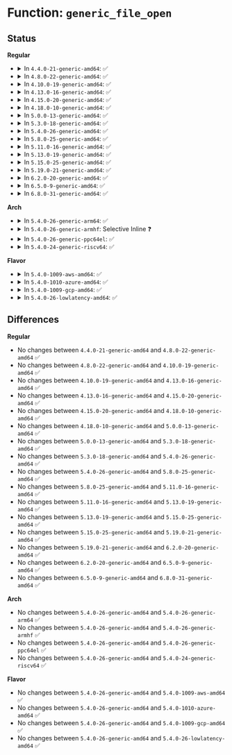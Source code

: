 # Function: <code>generic_file_open</code>

## Status
<b>Regular</b>
<ul>
<li>
<details>
<summary>In <code>4.4.0-21-generic-amd64</code>: ✅</summary>

```c
int generic_file_open(struct inode * inode, struct file * filp)
```

```json
{
  "name": "generic_file_open",
  "collision_type": "Unique Global",
  "inline_type": "No",
  "funcs": [
    {
      "addr": 18446744071580979424,
      "name": "generic_file_open",
      "external": true,
      "loc": "fs/open.c:1139",
      "file": "fs/open.c",
      "inline": "seen, unknown",
      "caller_inline": [],
      "caller_func": [
        "fs/fuse/file.c:fuse_open_common",
        "fs/fuse/file.c:fuse_open_common"
      ]
    }
  ],
  "symbols": [
    {
      "addr": 18446744071580979424,
      "name": "generic_file_open",
      "section": ".text",
      "bind": "STB_GLOBAL",
      "size": 35
    }
  ]
}
```
</details>
</li>
<li>
<details>
<summary>In <code>4.8.0-22-generic-amd64</code>: ✅</summary>

```c
int generic_file_open(struct inode * inode, struct file * filp)
```

```json
{
  "name": "generic_file_open",
  "collision_type": "Unique Global",
  "inline_type": "No",
  "funcs": [
    {
      "addr": 18446744071581134272,
      "name": "generic_file_open",
      "external": true,
      "loc": "fs/open.c:1150",
      "file": "fs/open.c",
      "inline": "seen, unknown",
      "caller_inline": [],
      "caller_func": [
        "fs/fuse/file.c:fuse_open_common",
        "fs/fuse/file.c:fuse_open_common"
      ]
    }
  ],
  "symbols": [
    {
      "addr": 18446744071581134272,
      "name": "generic_file_open",
      "section": ".text",
      "bind": "STB_GLOBAL",
      "size": 35
    }
  ]
}
```
</details>
</li>
<li>
<details>
<summary>In <code>4.10.0-19-generic-amd64</code>: ✅</summary>

```c
int generic_file_open(struct inode * inode, struct file * filp)
```

```json
{
  "name": "generic_file_open",
  "collision_type": "Unique Global",
  "inline_type": "No",
  "funcs": [
    {
      "addr": 18446744071581209376,
      "name": "generic_file_open",
      "external": true,
      "loc": "fs/open.c:1167",
      "file": "fs/open.c",
      "inline": "seen, unknown",
      "caller_inline": [],
      "caller_func": [
        "fs/fuse/file.c:fuse_open_common",
        "fs/fuse/file.c:fuse_open_common"
      ]
    }
  ],
  "symbols": [
    {
      "addr": 18446744071581209376,
      "name": "generic_file_open",
      "section": ".text",
      "bind": "STB_GLOBAL",
      "size": 35
    }
  ]
}
```
</details>
</li>
<li>
<details>
<summary>In <code>4.13.0-16-generic-amd64</code>: ✅</summary>

```c
int generic_file_open(struct inode * inode, struct file * filp)
```

```json
{
  "name": "generic_file_open",
  "collision_type": "Unique Global",
  "inline_type": "No",
  "funcs": [
    {
      "addr": 18446744071581256288,
      "name": "generic_file_open",
      "external": true,
      "loc": "fs/open.c:1193",
      "file": "fs/open.c",
      "inline": "seen, unknown",
      "caller_inline": [],
      "caller_func": [
        "fs/fuse/file.c:fuse_open_common",
        "fs/fuse/file.c:fuse_open_common"
      ]
    }
  ],
  "symbols": [
    {
      "addr": 18446744071581256288,
      "name": "generic_file_open",
      "section": ".text",
      "bind": "STB_GLOBAL",
      "size": 35
    }
  ]
}
```
</details>
</li>
<li>
<details>
<summary>In <code>4.15.0-20-generic-amd64</code>: ✅</summary>

```c
int generic_file_open(struct inode * inode, struct file * filp)
```

```json
{
  "name": "generic_file_open",
  "collision_type": "Unique Global",
  "inline_type": "No",
  "funcs": [
    {
      "addr": 18446744071581395408,
      "name": "generic_file_open",
      "external": true,
      "loc": "fs/open.c:1193",
      "file": "fs/open.c",
      "inline": "seen, unknown",
      "caller_inline": [],
      "caller_func": [
        "fs/fuse/file.c:fuse_open_common",
        "fs/fuse/file.c:fuse_open_common"
      ]
    }
  ],
  "symbols": [
    {
      "addr": 18446744071581395408,
      "name": "generic_file_open",
      "section": ".text",
      "bind": "STB_GLOBAL",
      "size": 35
    }
  ]
}
```
</details>
</li>
<li>
<details>
<summary>In <code>4.18.0-10-generic-amd64</code>: ✅</summary>

```c
int generic_file_open(struct inode * inode, struct file * filp)
```

```json
{
  "name": "generic_file_open",
  "collision_type": "Unique Global",
  "inline_type": "No",
  "funcs": [
    {
      "addr": 18446744071581549984,
      "name": "generic_file_open",
      "external": true,
      "loc": "fs/open.c:1234",
      "file": "fs/open.c",
      "inline": "seen, unknown",
      "caller_inline": [],
      "caller_func": [
        "fs/fuse/file.c:fuse_open_common",
        "fs/fuse/file.c:fuse_open_common"
      ]
    }
  ],
  "symbols": [
    {
      "addr": 18446744071581549984,
      "name": "generic_file_open",
      "section": ".text",
      "bind": "STB_GLOBAL",
      "size": 35
    }
  ]
}
```
</details>
</li>
<li>
<details>
<summary>In <code>5.0.0-13-generic-amd64</code>: ✅</summary>

```c
int generic_file_open(struct inode * inode, struct file * filp)
```

```json
{
  "name": "generic_file_open",
  "collision_type": "Unique Global",
  "inline_type": "No",
  "funcs": [
    {
      "addr": 18446744071581635264,
      "name": "generic_file_open",
      "external": true,
      "loc": "fs/open.c:1201",
      "file": "fs/open.c",
      "inline": "seen, unknown",
      "caller_inline": [],
      "caller_func": [
        "fs/fuse/file.c:fuse_open_common",
        "fs/fuse/file.c:fuse_open_common"
      ]
    }
  ],
  "symbols": [
    {
      "addr": 18446744071581635264,
      "name": "generic_file_open",
      "section": ".text",
      "bind": "STB_GLOBAL",
      "size": 35
    }
  ]
}
```
</details>
</li>
<li>
<details>
<summary>In <code>5.3.0-18-generic-amd64</code>: ✅</summary>

```c
int generic_file_open(struct inode * inode, struct file * filp)
```

```json
{
  "name": "generic_file_open",
  "collision_type": "Unique Global",
  "inline_type": "No",
  "funcs": [
    {
      "addr": 18446744071581751776,
      "name": "generic_file_open",
      "external": true,
      "loc": "fs/open.c:1221",
      "file": "fs/open.c",
      "inline": "seen, unknown",
      "caller_inline": [],
      "caller_func": [
        "fs/fuse/file.c:fuse_open_common",
        "fs/fuse/file.c:fuse_open_common"
      ]
    }
  ],
  "symbols": [
    {
      "addr": 18446744071581751776,
      "name": "generic_file_open",
      "section": ".text",
      "bind": "STB_GLOBAL",
      "size": 35
    }
  ]
}
```
</details>
</li>
<li>
<details>
<summary>In <code>5.4.0-26-generic-amd64</code>: ✅</summary>

```c
int generic_file_open(struct inode * inode, struct file * filp)
```

```json
{
  "name": "generic_file_open",
  "collision_type": "Unique Global",
  "inline_type": "No",
  "funcs": [
    {
      "addr": 18446744071581823984,
      "name": "generic_file_open",
      "external": true,
      "loc": "fs/open.c:1226",
      "file": "fs/open.c",
      "inline": "seen, unknown",
      "caller_inline": [],
      "caller_func": [
        "fs/fuse/file.c:fuse_open_common",
        "fs/fuse/file.c:fuse_open_common"
      ]
    }
  ],
  "symbols": [
    {
      "addr": 18446744071581823984,
      "name": "generic_file_open",
      "section": ".text",
      "bind": "STB_GLOBAL",
      "size": 35
    }
  ]
}
```
</details>
</li>
<li>
<details>
<summary>In <code>5.8.0-25-generic-amd64</code>: ✅</summary>

```c
int generic_file_open(struct inode * inode, struct file * filp)
```

```json
{
  "name": "generic_file_open",
  "collision_type": "Unique Global",
  "inline_type": "No",
  "funcs": [
    {
      "addr": 18446744071582045632,
      "name": "generic_file_open",
      "external": true,
      "loc": "fs/open.c:1333",
      "file": "fs/open.c",
      "inline": "seen, unknown",
      "caller_inline": [],
      "caller_func": [
        "fs/fuse/file.c:fuse_open_common",
        "fs/fuse/file.c:fuse_open_common"
      ]
    }
  ],
  "symbols": [
    {
      "addr": 18446744071582045632,
      "name": "generic_file_open",
      "section": ".text",
      "bind": "STB_GLOBAL",
      "size": 35
    }
  ]
}
```
</details>
</li>
<li>
<details>
<summary>In <code>5.11.0-16-generic-amd64</code>: ✅</summary>

```c
int generic_file_open(struct inode * inode, struct file * filp)
```

```json
{
  "name": "generic_file_open",
  "collision_type": "Unique Global",
  "inline_type": "No",
  "funcs": [
    {
      "addr": 18446744071582094624,
      "name": "generic_file_open",
      "external": true,
      "loc": "fs/open.c:1348",
      "file": "fs/open.c",
      "inline": "seen, unknown",
      "caller_inline": [],
      "caller_func": [
        "fs/fuse/file.c:fuse_open_common"
      ]
    }
  ],
  "symbols": [
    {
      "addr": 18446744071582094624,
      "name": "generic_file_open",
      "section": ".text",
      "bind": "STB_GLOBAL",
      "size": 35
    }
  ]
}
```
</details>
</li>
<li>
<details>
<summary>In <code>5.13.0-19-generic-amd64</code>: ✅</summary>

```c
int generic_file_open(struct inode * inode, struct file * filp)
```

```json
{
  "name": "generic_file_open",
  "collision_type": "Unique Global",
  "inline_type": "No",
  "funcs": [
    {
      "addr": 18446744071582119664,
      "name": "generic_file_open",
      "external": true,
      "loc": "fs/open.c:1370",
      "file": "fs/open.c",
      "inline": "seen, unknown",
      "caller_inline": [],
      "caller_func": [
        "fs/fuse/file.c:fuse_open_common"
      ]
    }
  ],
  "symbols": [
    {
      "addr": 18446744071582119664,
      "name": "generic_file_open",
      "section": ".text",
      "bind": "STB_GLOBAL",
      "size": 35
    }
  ]
}
```
</details>
</li>
<li>
<details>
<summary>In <code>5.15.0-25-generic-amd64</code>: ✅</summary>

```c
int generic_file_open(struct inode * inode, struct file * filp)
```

```json
{
  "name": "generic_file_open",
  "collision_type": "Unique Global",
  "inline_type": "No",
  "funcs": [
    {
      "addr": 18446744071582436288,
      "name": "generic_file_open",
      "external": true,
      "loc": "fs/open.c:1388",
      "file": "fs/open.c",
      "inline": "seen, unknown",
      "caller_inline": [],
      "caller_func": [
        "fs/fuse/file.c:fuse_open_common"
      ]
    }
  ],
  "symbols": [
    {
      "addr": 18446744071582436288,
      "name": "generic_file_open",
      "section": ".text",
      "bind": "STB_GLOBAL",
      "size": 35
    }
  ]
}
```
</details>
</li>
<li>
<details>
<summary>In <code>5.19.0-21-generic-amd64</code>: ✅</summary>

```c
int generic_file_open(struct inode * inode, struct file * filp)
```

```json
{
  "name": "generic_file_open",
  "collision_type": "Unique Global",
  "inline_type": "No",
  "funcs": [
    {
      "addr": 18446744071582953312,
      "name": "generic_file_open",
      "external": true,
      "loc": "fs/open.c:1455",
      "file": "fs/open.c",
      "inline": "seen, unknown",
      "caller_inline": [],
      "caller_func": [
        "fs/fuse/file.c:fuse_open_common"
      ]
    }
  ],
  "symbols": [
    {
      "addr": 18446744071582953312,
      "name": "generic_file_open",
      "section": ".text",
      "bind": "STB_GLOBAL",
      "size": 43
    }
  ]
}
```
</details>
</li>
<li>
<details>
<summary>In <code>6.2.0-20-generic-amd64</code>: ✅</summary>

```c
int generic_file_open(struct inode * inode, struct file * filp)
```

```json
{
  "name": "generic_file_open",
  "collision_type": "Unique Global",
  "inline_type": "No",
  "funcs": [
    {
      "addr": 18446744071583510912,
      "name": "generic_file_open",
      "external": true,
      "loc": "fs/open.c:1488",
      "file": "fs/open.c",
      "inline": "seen, unknown",
      "caller_inline": [],
      "caller_func": [
        "fs/fuse/file.c:fuse_open_common"
      ]
    }
  ],
  "symbols": [
    {
      "addr": 18446744071583510912,
      "name": "generic_file_open",
      "section": ".text",
      "bind": "STB_GLOBAL",
      "size": 43
    }
  ]
}
```
</details>
</li>
<li>
<details>
<summary>In <code>6.5.0-9-generic-amd64</code>: ✅</summary>

```c
int generic_file_open(struct inode * inode, struct file * filp)
```

```json
{
  "name": "generic_file_open",
  "collision_type": "Unique Global",
  "inline_type": "No",
  "funcs": [
    {
      "addr": 18446744071583725808,
      "name": "generic_file_open",
      "external": true,
      "loc": "fs/open.c:1584",
      "file": "fs/open.c",
      "inline": "seen, unknown",
      "caller_inline": [],
      "caller_func": [
        "fs/fuse/file.c:fuse_open_common"
      ]
    }
  ],
  "symbols": [
    {
      "addr": 18446744071583725808,
      "name": "generic_file_open",
      "section": ".text",
      "bind": "STB_GLOBAL",
      "size": 43
    }
  ]
}
```
</details>
</li>
<li>
<details>
<summary>In <code>6.8.0-31-generic-amd64</code>: ✅</summary>

```c
int generic_file_open(struct inode * inode, struct file * filp)
```

```json
{
  "name": "generic_file_open",
  "collision_type": "Unique Global",
  "inline_type": "No",
  "funcs": [
    {
      "addr": 18446744071583926560,
      "name": "generic_file_open",
      "external": true,
      "loc": "fs/open.c:1602",
      "file": "fs/open.c",
      "inline": "seen, unknown",
      "caller_inline": [],
      "caller_func": [
        "mm/shmem.c:shmem_file_open",
        "fs/fuse/file.c:fuse_open_common"
      ]
    }
  ],
  "symbols": [
    {
      "addr": 18446744071583926560,
      "name": "generic_file_open",
      "section": ".text",
      "bind": "STB_GLOBAL",
      "size": 43
    }
  ]
}
```
</details>
</li>
</ul>
<b>Arch</b>
<ul>
<li>
<details>
<summary>In <code>5.4.0-26-generic-arm64</code>: ✅</summary>

```c
int generic_file_open(struct inode * inode, struct file * filp)
```

```json
{
  "name": "generic_file_open",
  "collision_type": "Unique Global",
  "inline_type": "No",
  "funcs": [
    {
      "addr": 18446603336493287152,
      "name": "generic_file_open",
      "external": true,
      "loc": "fs/open.c:1226",
      "file": "fs/open.c",
      "inline": "seen, unknown",
      "caller_inline": [],
      "caller_func": [
        "fs/fuse/file.c:fuse_open_common",
        "fs/fuse/file.c:fuse_open_common"
      ]
    }
  ],
  "symbols": [
    {
      "addr": 18446603336493287152,
      "name": "generic_file_open",
      "section": ".text",
      "bind": "STB_GLOBAL",
      "size": 84
    }
  ]
}
```
</details>
</li>
<li>
<details>
<summary>In <code>5.4.0-26-generic-armhf</code>: Selective Inline ❓</summary>

```c
int generic_file_open(struct inode * inode, struct file * filp)
```

```json
{
  "name": "generic_file_open",
  "collision_type": "Unique Global",
  "inline_type": "Selective",
  "funcs": [
    {
      "addr": 3226891432,
      "name": "generic_file_open",
      "external": true,
      "loc": "fs/open.c:1226",
      "file": "fs/open.c",
      "inline": "not declared, inlined",
      "caller_inline": [],
      "caller_func": [
        "fs/fuse/file.c:fuse_open_common",
        "fs/fuse/file.c:fuse_open_common"
      ]
    }
  ],
  "symbols": [
    {
      "addr": 3226891432,
      "name": "generic_file_open",
      "section": ".text",
      "bind": "STB_GLOBAL",
      "size": 140
    }
  ]
}
```
</details>
</li>
<li>
<details>
<summary>In <code>5.4.0-26-generic-ppc64el</code>: ✅</summary>

```c
int generic_file_open(struct inode * inode, struct file * filp)
```

```json
{
  "name": "generic_file_open",
  "collision_type": "Unique Global",
  "inline_type": "No",
  "funcs": [
    {
      "addr": 13835058055286823072,
      "name": "generic_file_open",
      "external": true,
      "loc": "fs/open.c:1226",
      "file": "fs/open.c",
      "inline": "seen, unknown",
      "caller_inline": [],
      "caller_func": [
        "fs/fuse/file.c:fuse_open_common",
        "fs/fuse/file.c:fuse_open_common"
      ]
    }
  ],
  "symbols": [
    {
      "addr": 13835058055286823072,
      "name": "generic_file_open",
      "section": ".text",
      "bind": "STB_GLOBAL",
      "size": 72
    }
  ]
}
```
</details>
</li>
<li>
<details>
<summary>In <code>5.4.0-24-generic-riscv64</code>: ✅</summary>

```c
int generic_file_open(struct inode * inode, struct file * filp)
```

```json
{
  "name": "generic_file_open",
  "collision_type": "Unique Global",
  "inline_type": "No",
  "funcs": [
    {
      "addr": 18446743936273034062,
      "name": "generic_file_open",
      "external": true,
      "loc": "fs/open.c:1226",
      "file": "fs/open.c",
      "inline": "seen, unknown",
      "caller_inline": [],
      "caller_func": [
        "fs/fuse/file.c:fuse_open_common",
        "fs/fuse/file.c:fuse_open_common"
      ]
    }
  ],
  "symbols": [
    {
      "addr": 18446743936273034062,
      "name": "generic_file_open",
      "section": ".text",
      "bind": "STB_GLOBAL",
      "size": 74
    }
  ]
}
```
</details>
</li>
</ul>
<b>Flavor</b>
<ul>
<li>
<details>
<summary>In <code>5.4.0-1009-aws-amd64</code>: ✅</summary>

```c
int generic_file_open(struct inode * inode, struct file * filp)
```

```json
{
  "name": "generic_file_open",
  "collision_type": "Unique Global",
  "inline_type": "No",
  "funcs": [
    {
      "addr": 18446744071581792720,
      "name": "generic_file_open",
      "external": true,
      "loc": "fs/open.c:1226",
      "file": "fs/open.c",
      "inline": "seen, unknown",
      "caller_inline": [],
      "caller_func": [
        "fs/fuse/file.c:fuse_open_common",
        "fs/fuse/file.c:fuse_open_common"
      ]
    }
  ],
  "symbols": [
    {
      "addr": 18446744071581792720,
      "name": "generic_file_open",
      "section": ".text",
      "bind": "STB_GLOBAL",
      "size": 35
    }
  ]
}
```
</details>
</li>
<li>
<details>
<summary>In <code>5.4.0-1010-azure-amd64</code>: ✅</summary>

```c
int generic_file_open(struct inode * inode, struct file * filp)
```

```json
{
  "name": "generic_file_open",
  "collision_type": "Unique Global",
  "inline_type": "No",
  "funcs": [
    {
      "addr": 18446744071581730384,
      "name": "generic_file_open",
      "external": true,
      "loc": "fs/open.c:1226",
      "file": "fs/open.c",
      "inline": "seen, unknown",
      "caller_inline": [],
      "caller_func": [
        "fs/fuse/file.c:fuse_open_common",
        "fs/fuse/file.c:fuse_open_common"
      ]
    }
  ],
  "symbols": [
    {
      "addr": 18446744071581730384,
      "name": "generic_file_open",
      "section": ".text",
      "bind": "STB_GLOBAL",
      "size": 35
    }
  ]
}
```
</details>
</li>
<li>
<details>
<summary>In <code>5.4.0-1009-gcp-amd64</code>: ✅</summary>

```c
int generic_file_open(struct inode * inode, struct file * filp)
```

```json
{
  "name": "generic_file_open",
  "collision_type": "Unique Global",
  "inline_type": "No",
  "funcs": [
    {
      "addr": 18446744071581784032,
      "name": "generic_file_open",
      "external": true,
      "loc": "fs/open.c:1226",
      "file": "fs/open.c",
      "inline": "seen, unknown",
      "caller_inline": [],
      "caller_func": [
        "fs/fuse/file.c:fuse_open_common",
        "fs/fuse/file.c:fuse_open_common"
      ]
    }
  ],
  "symbols": [
    {
      "addr": 18446744071581784032,
      "name": "generic_file_open",
      "section": ".text",
      "bind": "STB_GLOBAL",
      "size": 35
    }
  ]
}
```
</details>
</li>
<li>
<details>
<summary>In <code>5.4.0-26-lowlatency-amd64</code>: ✅</summary>

```c
int generic_file_open(struct inode * inode, struct file * filp)
```

```json
{
  "name": "generic_file_open",
  "collision_type": "Unique Global",
  "inline_type": "No",
  "funcs": [
    {
      "addr": 18446744071581853168,
      "name": "generic_file_open",
      "external": true,
      "loc": "fs/open.c:1226",
      "file": "fs/open.c",
      "inline": "seen, unknown",
      "caller_inline": [],
      "caller_func": [
        "fs/fuse/file.c:fuse_open_common",
        "fs/fuse/file.c:fuse_open_common"
      ]
    }
  ],
  "symbols": [
    {
      "addr": 18446744071581853168,
      "name": "generic_file_open",
      "section": ".text",
      "bind": "STB_GLOBAL",
      "size": 35
    }
  ]
}
```
</details>
</li>
</ul>

## Differences
<b>Regular</b>
<ul>
<li>
No changes between <code>4.4.0-21-generic-amd64</code> and <code>4.8.0-22-generic-amd64</code> ✅
</li>
<li>
No changes between <code>4.8.0-22-generic-amd64</code> and <code>4.10.0-19-generic-amd64</code> ✅
</li>
<li>
No changes between <code>4.10.0-19-generic-amd64</code> and <code>4.13.0-16-generic-amd64</code> ✅
</li>
<li>
No changes between <code>4.13.0-16-generic-amd64</code> and <code>4.15.0-20-generic-amd64</code> ✅
</li>
<li>
No changes between <code>4.15.0-20-generic-amd64</code> and <code>4.18.0-10-generic-amd64</code> ✅
</li>
<li>
No changes between <code>4.18.0-10-generic-amd64</code> and <code>5.0.0-13-generic-amd64</code> ✅
</li>
<li>
No changes between <code>5.0.0-13-generic-amd64</code> and <code>5.3.0-18-generic-amd64</code> ✅
</li>
<li>
No changes between <code>5.3.0-18-generic-amd64</code> and <code>5.4.0-26-generic-amd64</code> ✅
</li>
<li>
No changes between <code>5.4.0-26-generic-amd64</code> and <code>5.8.0-25-generic-amd64</code> ✅
</li>
<li>
No changes between <code>5.8.0-25-generic-amd64</code> and <code>5.11.0-16-generic-amd64</code> ✅
</li>
<li>
No changes between <code>5.11.0-16-generic-amd64</code> and <code>5.13.0-19-generic-amd64</code> ✅
</li>
<li>
No changes between <code>5.13.0-19-generic-amd64</code> and <code>5.15.0-25-generic-amd64</code> ✅
</li>
<li>
No changes between <code>5.15.0-25-generic-amd64</code> and <code>5.19.0-21-generic-amd64</code> ✅
</li>
<li>
No changes between <code>5.19.0-21-generic-amd64</code> and <code>6.2.0-20-generic-amd64</code> ✅
</li>
<li>
No changes between <code>6.2.0-20-generic-amd64</code> and <code>6.5.0-9-generic-amd64</code> ✅
</li>
<li>
No changes between <code>6.5.0-9-generic-amd64</code> and <code>6.8.0-31-generic-amd64</code> ✅
</li>
</ul>
<b>Arch</b>
<ul>
<li>
No changes between <code>5.4.0-26-generic-amd64</code> and <code>5.4.0-26-generic-arm64</code> ✅
</li>
<li>
No changes between <code>5.4.0-26-generic-amd64</code> and <code>5.4.0-26-generic-armhf</code> ✅
</li>
<li>
No changes between <code>5.4.0-26-generic-amd64</code> and <code>5.4.0-26-generic-ppc64el</code> ✅
</li>
<li>
No changes between <code>5.4.0-26-generic-amd64</code> and <code>5.4.0-24-generic-riscv64</code> ✅
</li>
</ul>
<b>Flavor</b>
<ul>
<li>
No changes between <code>5.4.0-26-generic-amd64</code> and <code>5.4.0-1009-aws-amd64</code> ✅
</li>
<li>
No changes between <code>5.4.0-26-generic-amd64</code> and <code>5.4.0-1010-azure-amd64</code> ✅
</li>
<li>
No changes between <code>5.4.0-26-generic-amd64</code> and <code>5.4.0-1009-gcp-amd64</code> ✅
</li>
<li>
No changes between <code>5.4.0-26-generic-amd64</code> and <code>5.4.0-26-lowlatency-amd64</code> ✅
</li>
</ul>
